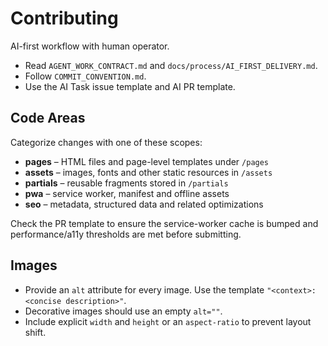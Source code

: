 # Contributing

AI-first workflow with human operator.

- Read `AGENT_WORK_CONTRACT.md` and `docs/process/AI_FIRST_DELIVERY.md`.
- Follow `COMMIT_CONVENTION.md`.
- Use the AI Task issue template and AI PR template.

## Code Areas

Categorize changes with one of these scopes:

- **pages** – HTML files and page-level templates under `/pages`
- **assets** – images, fonts and other static resources in `/assets`
- **partials** – reusable fragments stored in `/partials`
- **pwa** – service worker, manifest and offline assets
- **seo** – metadata, structured data and related optimizations

Check the PR template to ensure the service-worker cache is bumped and
performance/a11y thresholds are met before submitting.

## Images

- Provide an `alt` attribute for every image. Use the template `"<context>: <concise description>"`.
- Decorative images should use an empty `alt=""`.
- Include explicit `width` and `height` or an `aspect-ratio` to prevent layout shift.
